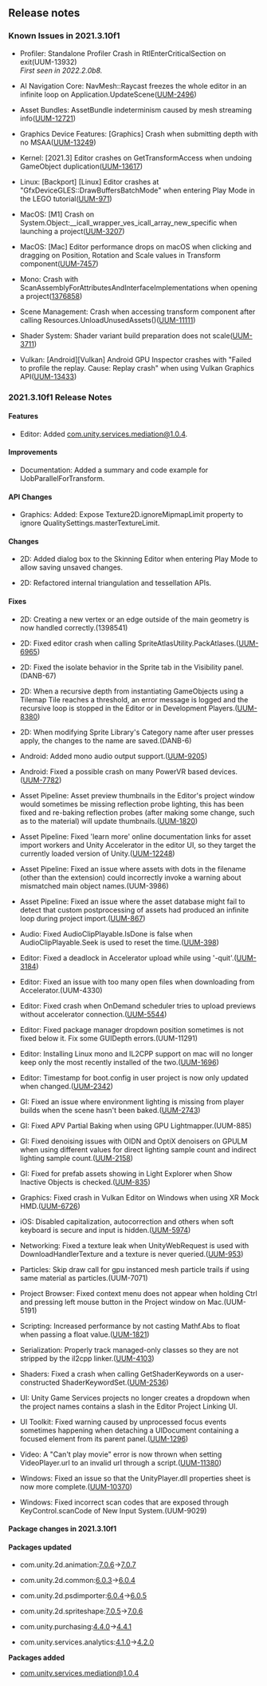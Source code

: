 ## Release notes

### Known Issues in 2021.3.10f1

-   Profiler: Standalone Profiler Crash in RtlEnterCriticalSection on exit(UUM-13932)\
    *First seen in 2022.2.0b8.*

-   AI Navigation Core: NavMesh::Raycast freezes the whole editor in an infinite loop on Application.UpdateScene([UUM-2496](https://issuetracker.unity3d.com/issues/navmesh-raycast-freezes-the-whole-editor-in-an-infinite-loop-on-application-dot-updatescene))

-   Asset Bundles: AssetBundle indeterminism caused by mesh streaming info([UUM-12721](https://issuetracker.unity3d.com/issues/assetbundle-indeterminism-caused-by-mesh-streaming-info))

-   Graphics Device Features: \[Graphics\] Crash when submitting depth with no MSAA([UUM-13249](https://issuetracker.unity3d.com/issues/graphics-crash-when-submitting-depth-with-no-msaa))

-   Kernel: \[2021.3\] Editor crashes on GetTransformAccess when undoing GameObject duplication([UUM-13617](https://issuetracker.unity3d.com/issues/2021-dot-3-editor-cashes-on-gettransformaccess-when-undoing-duplication-of-a-canvasrenderer-gameobject))

-   Linux: \[Backport\] \[Linux\] Editor crashes at \"GfxDeviceGLES::DrawBuffersBatchMode\" when entering Play Mode in the LEGO tutorial([UUM-971](https://issuetracker.unity3d.com/issues/backport-linux-editor-crashes-at-gfxdevicegles-drawbuffersbatchmode-when-entering-play-mode-in-the-lego-tutorial))

-   MacOS: \[M1\] Crash on System.Object:\_\_icall_wrapper_ves_icall_array_new_specific when launching a project([UUM-3207](https://issuetracker.unity3d.com/issues/m1-crash-on-system-dot-object-icall-wrapper-ves-icall-array-new-specific-when-launching-a-project))

-   MacOS: \[Mac\] Editor performance drops on macOS when clicking and dragging on Position, Rotation and Scale values in Transform component([UUM-7457](https://issuetracker.unity3d.com/issues/mac-editor-performance-drops-on-macos-when-clicking-and-dragging-on-position-rotation-and-scale-values-in-transform-component))

-   Mono: Crash with ScanAssemblyForAttributesAndInterfaceImplementations when opening a project([1376858](https://issuetracker.unity3d.com/issues/crash-with-scanassemblyforattributesandinterfaceimplementations-when-opening-a-project))

-   Scene Management: Crash when accessing transform component after calling Resources.UnloadUnusedAssets()([UUM-11111](https://issuetracker.unity3d.com/issues/crash-when-accessing-transform-component-after-calling-resources-dot-unloadunusedassets))

-   Shader System: Shader variant build preparation does not scale([UUM-3711](https://issuetracker.unity3d.com/issues/shader-variant-build-preparation-does-not-scale))

-   Vulkan: \[Android\]\[Vulkan\] Android GPU Inspector crashes with \"Failed to profile the replay. Cause: Replay crash\" when using Vulkan Graphics API([UUM-13433](https://issuetracker.unity3d.com/issues/android-vulkan-android-gpu-inspector-crashes-with-failed-to-profile-the-replay-cause-replay-crash-when-using-vulkan-graphics-api))

### 2021.3.10f1 Release Notes

#### Features

-   Editor: Added com.unity.services.mediation@1.0.4.

#### Improvements

-   Documentation: Added a summary and code example for IJobParallelForTransform.

#### API Changes

-   Graphics: Added: Expose Texture2D.ignoreMipmapLimit property to ignore QualitySettings.masterTextureLimit.

#### Changes

-   2D: Added dialog box to the Skinning Editor when entering Play Mode to allow saving unsaved changes.

-   2D: Refactored internal triangulation and tessellation APIs.

#### Fixes

-   2D: Creating a new vertex or an edge outside of the main geometry is now handled correctly.(1398541)

-   2D: Fixed editor crash when calling SpriteAtlasUtility.PackAtlases.([UUM-6965](https://issuetracker.unity3d.com/issues/backport-sprite-atlas-v1-editor-crashes-when-calling-spriteatlasutility-dot-packatlases))

-   2D: Fixed the isolate behavior in the Sprite tab in the Visibility panel.(DANB-67)

-   2D: When a recursive depth from instantiating GameObjects using a Tilemap Tile reaches a threshold, an error message is logged and the recursive loop is stopped in the Editor or in Development Players.([UUM-8380](https://issuetracker.unity3d.com/issues/editor-crashes-when-painting-tiles-using-the-tilemap-editor))

-   2D: When modifying Sprite Library\'s Category name after user presses apply, the changes to the name are saved.(DANB-6)

-   Android: Added mono audio output support.([UUM-9205](https://issuetracker.unity3d.com/issues/setting-audiospeakermode-dot-mono-has-no-effect-on-android-devices))

-   Android: Fixed a possible crash on many PowerVR based devices.([UUM-7782](https://issuetracker.unity3d.com/issues/android-urp-project-crashes-when-built-on-a-device-with-powervr-rogue-ge8320-gpu))

-   Asset Pipeline: Asset preview thumbnails in the Editor\'s project window would sometimes be missing reflection probe lighting, this has been fixed and re-baking reflection probes (after making some change, such as to the material) will update thumbnails.([UUM-1820](https://issuetracker.unity3d.com/issues/mesh-is-untextured-in-the-project-browser))

-   Asset Pipeline: Fixed \'learn more\' online documentation links for asset import workers and Unity Accelerator in the editor UI, so they target the currently loaded version of Unity.([UUM-12248](https://issuetracker.unity3d.com/issues/backport-four-learn-more-links-direct-to-default-2020-dot-3-manual-version-instead-of-using-current-editor-version))

-   Asset Pipeline: Fixed an issue where assets with dots in the filename (other than the extension) could incorrectly invoke a warning about mismatched main object names.(UUM-3986)

-   Asset Pipeline: Fixed an issue where the asset database might fail to detect that custom postprocessing of assets had produced an infinite loop during project import.([UUM-867](https://issuetracker.unity3d.com/issues/backport-infinite-loop-not-detected-when-importing-shadergraph-assets))

-   Audio: Fixed AudioClipPlayable.IsDone is false when AudioClipPlayable.Seek is used to reset the time.([UUM-398](https://issuetracker.unity3d.com/issues/audioclipplayable-dot-isdone-is-false-when-audioclipplayable-dot-seek-is-used-to-reset-the-time))

-   Editor: Fixed a deadlock in Accelerator upload while using \'-quit\'.([UUM-3184](https://issuetracker.unity3d.com/issues/cache-server-editor-crashes-when-disabling-cacheserver-during-ongoing-upload))

-   Editor: Fixed an issue with too many open files when downloading from Accelerator.(UUM-4330)

-   Editor: Fixed crash when OnDemand scheduler tries to upload previews without accelerator connection.([UUM-5544](https://issuetracker.unity3d.com/issues/crash-on-tcpprotobufclient-endbatch-when-creating-a-prefab-and-cache-server-is-disconnected))

-   Editor: Fixed package manager dropdown position sometimes is not fixed below it. Fix some GUIDepth errors.(UUM-11291)

-   Editor: Installing Linux mono and IL2CPP support on mac will no longer keep only the most recently installed of the two.([UUM-1696](https://issuetracker.unity3d.com/issues/backport-macos-targetsupport-installers-for-linux-overwrite-their-content))

-   Editor: Timestamp for boot.config in user project is now only updated when changed.([UUM-2342](https://issuetracker.unity3d.com/issues/boot-dot-config-files-date-modified-timestamp-is-being-changed-every-time-unity-starts))

-   GI: Fixed an issue where environment lighting is missing from player builds when the scene hasn\'t been baked.([UUM-2743](https://issuetracker.unity3d.com/issues/scene-is-brighter-in-standalone-player-if-it-was-open-in-the-editor-at-build-time-1))

-   GI: Fixed APV Partial Baking when using GPU Lightmapper.(UUM-885)

-   GI: Fixed denoising issues with OIDN and OptiX denoisers on GPULM when using different values for direct lighting sample count and indirect lighting sample count.([UUM-2158](https://issuetracker.unity3d.com/issues/backport-gpu-plm-denoising-artifacts-after-baking-gi-with-certain-lighting-settings-and-denoising-enabled))

-   GI: Fixed for prefab assets showing in Light Explorer when Show Inactive Objects is checked.([UUM-835](https://issuetracker.unity3d.com/issues/backport-prefabs-with-light-component-are-listed-in-the-light-explorer-when-the-show-inactive-objects-property-is-checked))

-   Graphics: Fixed crash in Vulkan Editor on Windows when using XR Mock HMD.([UUM-6726](https://issuetracker.unity3d.com/issues/xr-vulkan-crash-on-vkresetfences-when-entering-play-mode))

-   iOS: Disabled capitalization, autocorrection and others when soft keyboard is secure and input is hidden.([UUM-5974](https://issuetracker.unity3d.com/issues/shift-is-pressed-in-the-keyboard-when-textmeshpro-input-field-content-type-is-password-and-hide-mobile-input-is-checked))

-   Networking: Fixed a texture leak when UnityWebRequest is used with DownloadHandlerTexture and a texture is never queried.([UUM-953](https://issuetracker.unity3d.com/issues/backport-unitywebrequest-interrupted-before-completion-causes-memory-leak))

-   Particles: Skip draw call for gpu instanced mesh particle trails if using same material as particles.(UUM-7071)

-   Project Browser: Fixed context menu does not appear when holding Ctrl and pressing left mouse button in the Project window on Mac.(UUM-5191)

-   Scripting: Increased performance by not casting Mathf.Abs to float when passing a float value.([UUM-1821](https://issuetracker.unity3d.com/issues/backport-unnecessary-cast-to-float-when-calling-mathf-dot-abs))

-   Serialization: Properly track managed-only classes so they are not stripped by the il2cpp linker.([UUM-4103](https://issuetracker.unity3d.com/issues/backport-ui-toolkit-il2cpp-ui-is-not-visible-when-in-built-player-and-serialization-errors-are-thrown))

-   Shaders: Fixed a crash when calling GetShaderKeywords on a user-constructed ShaderKeywordSet.([UUM-2536](https://issuetracker.unity3d.com/issues/editor-crashes-when-building-if-calling-shaderkeyword-methods-in-ipreprocessshaders-classes))

-   UI: Unity Game Services projects no longer creates a dropdown when the project names contains a slash in the Editor Project Linking UI.

-   UI Toolkit: Fixed warning caused by unprocessed focus events sometimes happening when detaching a UIDocument containing a focused element from its parent panel.([UUM-1296](https://issuetracker.unity3d.com/issues/backport-focuscontroller-has-unprocessed-focus-events-warnings-are-thrown-when-deactivating-a-uidocument-during-an-event-cal))

-   Video: A \"Can\'t play movie\" error is now thrown when setting VideoPlayer.url to an invalid url through a script.([UUM-11380](https://issuetracker.unity3d.com/issues/backport-cant-play-movie-error-is-thrown-when-setting-videoplayer-dot-url-to-an-invalid-url-through-a-script))

-   Windows: Fixed an issue so that the UnityPlayer.dll properties sheet is now more complete.([UUM-10370](https://issuetracker.unity3d.com/issues/unityplayer-dot-dll-properties-for-windows-standalone-player-are-incomplete-compared-to-uwp))

-   Windows: Fixed incorrect scan codes that are exposed through KeyControl.scanCode of New Input System.(UUM-9029)

#### Package changes in 2021.3.10f1

#### Packages updated

-   com.unity.2d.animation:[7.0.6](https://docs.unity3d.com/Packages/com.unity.2d.animation@7.0//changelog/CHANGELOG.html)→[7.0.7](https://docs.unity3d.com/Packages/com.unity.2d.animation@7.0//changelog/CHANGELOG.html)

-   com.unity.2d.common:[6.0.3](https://docs.unity3d.com/Packages/com.unity.2d.common@6.0//changelog/CHANGELOG.html)→[6.0.4](https://docs.unity3d.com/Packages/com.unity.2d.common@6.0//changelog/CHANGELOG.html)

-   com.unity.2d.psdimporter:[6.0.4](https://docs.unity3d.com/Packages/com.unity.2d.psdimporter@6.0//changelog/CHANGELOG.html)→[6.0.5](https://docs.unity3d.com/Packages/com.unity.2d.psdimporter@6.0//changelog/CHANGELOG.html)

-   com.unity.2d.spriteshape:[7.0.5](https://docs.unity3d.com/Packages/com.unity.2d.spriteshape@7.0//changelog/CHANGELOG.html)→[7.0.6](https://docs.unity3d.com/Packages/com.unity.2d.spriteshape@7.0//changelog/CHANGELOG.html)

-   com.unity.purchasing:[4.4.0](https://docs.unity3d.com/Packages/com.unity.purchasing@4.4//changelog/CHANGELOG.html)→[4.4.1](https://docs.unity3d.com/Packages/com.unity.purchasing@4.4//changelog/CHANGELOG.html)

-   com.unity.services.analytics:[4.1.0](https://docs.unity3d.com/Packages/com.unity.services.analytics@4.1//changelog/CHANGELOG.html)→[4.2.0](https://docs.unity3d.com/Packages/com.unity.services.analytics@4.2//changelog/CHANGELOG.html)

**Packages added**

-   [com.unity.services.mediation@1.0.4](https://docs.unity3d.com/Packages/com.unity.services.mediation@1.0//changelog/CHANGELOG.html)
